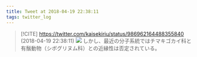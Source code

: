 ```yaml
---
title: Tweet at 2018-04-19 22:38:11
tags: twitter_log
---
```


> [!CITE] https://twitter.com/kaisekiriu/status/986962164488355840 (2018-04-19 22:38:11)
> ![](https://twitter.com/kaisekiriu/status/986962164488355840)
> しかし、最近の分子系統ではチマキゴカイ科と有鬚動物（シボグリヌム科）との近縁性は否定されている。
